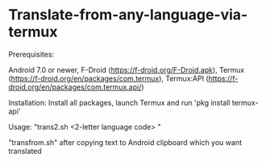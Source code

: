 # Translate-from-any-language-via-termux

Prerequisites:

Android 7.0 or newer, F-Droid (https://f-droid.org/F-Droid.apk), Termux (https://f-droid.org/en/packages/com.termux), Termux:API (https://f-droid.org/en/packages/com.termux.api/)

Installation: Install all packages, launch Termux and run 'pkg install termux-api'

Usage: "trans2.sh <2-letter language code> <text you want translated>"
 
  "transfrom.sh" after copying text to Android clipboard which you want translated
